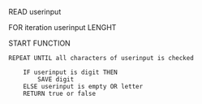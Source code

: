 READ userinput  

FOR iteration userinput LENGHT

START FUNCTION

    REPEAT UNTIL all characters of userinput is checked

        IF userinput is digit THEN
            SAVE digit
        ELSE userinput is empty OR letter
        RETURN true or false  

